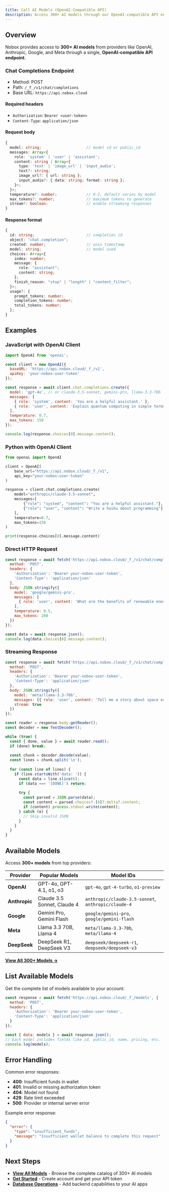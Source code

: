 ```yaml
---
title: Call AI Models (OpenAI-Compatible API)
description: Access 300+ AI models through our OpenAI-compatible API endpoint. Drop-in replacement for OpenAI API calls.
---
```


## Overview

Nobox provides access to **300+ AI models** from providers like OpenAI, Anthropic, Google, and Meta through a single, **OpenAI-compatible API endpoint**. 

### Chat Completions Endpoint

- Method: POST
- Path: `/_f_/v1/chat/completions`
- Base URL: `https://api.nobox.cloud`

#### Required headers

- `Authorization`: `Bearer <user-token>`
- `Content-Type`: `application/json`

#### Request body

```ts
{
  model: string;                    // model id or public_id
  messages: Array<{
    role: 'system' | 'user' | 'assistant';
    content: string | Array<{
      type: 'text' | 'image_url' | 'input_audio';
      text?: string;
      image_url?: { url: string };
      input_audio?: { data: string; format: string };
    }>;
  }>;
  temperature?: number;             // 0-2, default varies by model
  max_tokens?: number;              // maximum tokens to generate
  stream?: boolean;                 // enable streaming responses
}
```

#### Response format

```ts
{
  id: string;                       // completion id
  object: "chat.completion";
  created: number;                  // unix timestamp
  model: string;                    // model used
  choices: Array<{
    index: number;
    message: {
      role: "assistant";
      content: string;
    };
    finish_reason: "stop" | "length" | "content_filter";
  }>;
  usage?: {
    prompt_tokens: number;
    completion_tokens: number;
    total_tokens: number;
  };
}
```

## Examples

### JavaScript with OpenAI Client

```javascript
import OpenAI from 'openai';

const client = new OpenAI({
  baseURL: 'https://api.nobox.cloud/_f_/v1',
  apiKey: 'your-nobox-user-token'
});

const response = await client.chat.completions.create({
  model: 'gpt-4o', // or claude-3.5-sonnet, gemini-pro, llama-3.3-70b
  messages: [
    { role: 'system', content: 'You are a helpful assistant.' },
    { role: 'user', content: 'Explain quantum computing in simple terms.' }
  ],
  temperature: 0.7,
  max_tokens: 150
});

console.log(response.choices[0].message.content);
```

### Python with OpenAI Client

```python
from openai import OpenAI

client = OpenAI(
    base_url="https://api.nobox.cloud/_f_/v1",
    api_key="your-nobox-user-token"
)

response = client.chat.completions.create(
    model="anthropic/claude-3.5-sonnet",
    messages=[
        {"role": "system", "content": "You are a helpful assistant."},
        {"role": "user", "content": "Write a haiku about programming"}
    ],
    temperature=0.7,
    max_tokens=150
)

print(response.choices[0].message.content)
```

### Direct HTTP Request

```javascript
const response = await fetch('https://api.nobox.cloud/_f_/v1/chat/completions', {
  method: 'POST',
  headers: {
    'Authorization': 'Bearer your-nobox-user-token',
    'Content-Type': 'application/json'
  },
  body: JSON.stringify({
    model: 'google/gemini-pro',
    messages: [
      { role: 'user', content: 'What are the benefits of renewable energy?' }
    ],
    temperature: 0.5,
    max_tokens: 200
  })
});

const data = await response.json();
console.log(data.choices[0].message.content);
```

### Streaming Response

```javascript
const response = await fetch('https://api.nobox.cloud/_f_/v1/chat/completions', {
  method: 'POST',
  headers: {
    'Authorization': 'Bearer your-nobox-user-token',
    'Content-Type': 'application/json'
  },
  body: JSON.stringify({
    model: 'meta/llama-3.3-70b',
    messages: [{ role: 'user', content: 'Tell me a story about space exploration' }],
    stream: true
  })
});

const reader = response.body.getReader();
const decoder = new TextDecoder();

while (true) {
  const { done, value } = await reader.read();
  if (done) break;
  
  const chunk = decoder.decode(value);
  const lines = chunk.split('\n');
  
  for (const line of lines) {
    if (line.startsWith('data: ')) {
      const data = line.slice(6);
      if (data === '[DONE]') return;
      
      try {
        const parsed = JSON.parse(data);
        const content = parsed.choices?.[0]?.delta?.content;
        if (content) process.stdout.write(content);
      } catch (e) {
        // Skip invalid JSON
      }
    }
  }
}
```

## Available Models

Access **300+ models** from top providers:

| Provider | Popular Models | Model IDs |
|----------|----------------|-----------|
| **OpenAI** | GPT-4o, GPT-4.1, o1, o3 | `gpt-4o`, `gpt-4-turbo`, `o1-preview` |
| **Anthropic** | Claude 3.5 Sonnet, Claude 4 | `anthropic/claude-3.5-sonnet`, `anthropic/claude-4` |
| **Google** | Gemini Pro, Gemini Flash | `google/gemini-pro`, `google/gemini-flash` |
| **Meta** | Llama 3.3 70B, Llama 4 | `meta/llama-3.3-70b`, `meta/llama-4` |
| **DeepSeek** | DeepSeek R1, DeepSeek V3 | `deepseek/deepseek-r1`, `deepseek/deepseek-v3` |

[**View All 300+ Models →**](/allowed-models)

## List Available Models

Get the complete list of models available to your account:

```javascript
const response = await fetch('https://api.nobox.cloud/_f_/models', {
  method: 'POST',
  headers: {
    'Authorization': 'Bearer your-nobox-user-token',
    'Content-Type': 'application/json'
  }
});

const { data: models } = await response.json();
// Each model includes fields like id, public_id, name, pricing, etc.
console.log(models);
```

## Error Handling

Common error responses:

- **400**: Insufficient funds in wallet
- **401**: Invalid or missing authorization token  
- **404**: Model not found
- **429**: Rate limit exceeded
- **500**: Provider or internal server error

Example error response:
```json
{
  "error": {
    "type": "insufficient_funds",
    "message": "Insufficient wallet balance to complete this request"
  }
}
```

## Next Steps

- **[View All Models](/allowed-models)** - Browse the complete catalog of 300+ AI models
- **[Get Started](https://dashboard.nobox.cloud)** - Create account and get your API token
- **[Database Operations](/install-nobox)** - Add backend capabilities to your AI apps
